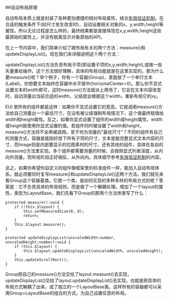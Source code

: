 ##自动布局原理

自动布局本质上就是封装了各种更加便捷的相对布局属性，结合[失效验证机制](../../../../extension/EUI/autoLayout/FailureToVerify/)，在合适的触发条件下(如尺寸发生改变时)，自动设置相关对象的x，y,width,height等属性。所以无论过程是怎么样的，最终结果都是直接体现在x,y,width,height这些最原始的属性上，并没有脱离显示对象原始的API。

在上一节内容中，我们简单介绍了跟布局有关的两个方法：measure()和updateDisplayList()。现在我们来详细说明这个两个方法：

updateDisplayList()方法负责布局子项(即设置子项的x,y,width,height),或做一些矢量重绘操作。这个方法很好理解，具体的布局功能就是在这里实现的。那为什么要measure()呢？举个例子，你有一个容器(Group)，里面放了一个单行文本(Label)，你想要文本始终在容器中水平居中(horizotalCenter=0)。那么你不显式设置文本的width即可，这时measure()方法就派上用场了，它会在文本内容改变时，自动测量出当前合适的width，父级就会根据这个width，重新布局它的xy。

EUI 里所有的组件都是这样：如果你不显式设置它的宽高，它就调用measure()方法给自己测量出一个最佳尺寸，在没有被父级强制布局情况下，这个值最终赋值给width和height属性。反之，如果你显式设置了组件的width或height属性，width或height就使用你显式设置的值。若组件同时被设置了width和height，measure()方法将不会再被调用。至于何为测量的”最佳尺寸”？不同的组件有自己的测量方式，容器是能刚好放下所有子项的尺寸，文本是能完整显式文本内容的尺寸，而Image则是内部要显示的位图素材的尺寸。还有其他的组件，具体在各自的measure()方法里实现。多个组件都需要测量的时候，会按照显式列表深度，从内向外测量。而布局阶段正好相反，从外向内。具体细节参考[失效验证机制](../../../../extension/EUI/autoLayout/FailureToVerify/)的内容。

总之，如果你希望你自定义的组件像框架里的标准组件一样，能加入自动布局体系，就必须要同时复写measure()和updateDisplayList()这两个方法。我们就先来看Group这个容器基类。它就一个类，是如何实现的多种多样的布局方式的呢？答案是：它不负责具体的布局规则，而是做了一个解耦处理。增加了一个layout的属性，类型为LayoutBase。我们先看下Group的那两个方法体里写了什么：

```
protected measure():void {
    if (!this.$layout) {
        this.setMeasuredSize(0, 0);
        return;
    }
    this.$layout.measure();
}

protected updateDisplayList(unscaledWidth:number, unscaledHeight:number):void {
    if (this.$layout) {
        this.$layout.updateDisplayList(unscaledWidth, unscaledHeight);
    }
    this.updateScrollRect();
}
```
Group把自己的measure()方法交给了layout.measure()去实现，updateDisplayList()交给了layout.updateDisplayList()去实现。也就是把具体的布局方式解耦了出来，成了独立的一个LayoutBase类。这样所有的容器都可以采用Group+LayoutBase的组合的方式，为自己设置任意的布局。

